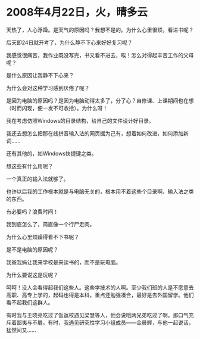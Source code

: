 # 2008年4月22日，火，晴多云

天热了，人心浮躁。是天气的原因吗？我想不是的。为什么心里很烦，看进书呢？

后天即24日就开考了，为什么静不下心来好好复习呢？

我感觉很痛苦，我作业既没写完，书又看不进去，唉！怎么对得起辛苦工作的父母呢？

是什么原因让我静不下心来？

为什么会对这种学习感到厌倦了呢？

是因为电脑的原因吗？是因为电脑动得太多了，分了心？自修课、上课期间也在想（时而闪现，便一发不可收拾）。为什么呀！

我在考虑仿照Windows的目录结构，给自己的文件设计好目录。

我还去想怎么把那在线拼音输入法的网页据为己有，想着如何改进，如何添加新词……

还有其他的，如Windows快捷键之类。

想这些有什么用呢？

一个真正的输入法就够了。

也许以后我的工作根本就是与电脑无关的，根本用不着这些个目录啊、输入法之类的东西。

有必要吗？浪费时间！

我到底怎么了，简直像一个行尸走肉。

为什么心里烦躁得看不下书呢？

是不是电脑的原因呢？

我爸我妈让我来学校是来读书的，而不是玩电脑。

为什么要说这是玩呢？

呵呵！没人会看得起我们这些人。这些学技术的人啊。至少我们班的人是不愿意去高职、高专上学的，起码也得是本科，重点还勉强凑合，最好是去外国留学。他们看不起我们这群人。

有时我与王晓亮吃过了饭返校遇见梁慧等人，他会说哦两兄弟吃过了啊。那口气充斥着鄙夷与不屑。有时，我遇见研究性学习小组成员——金晨辉，与他一起说话，猛然间又……
